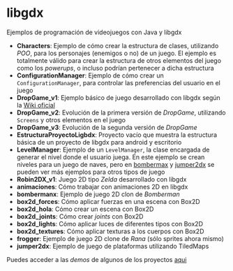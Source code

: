libgdx
======

Ejemplos de programación de videojuegos con Java y libgdx

- **Characters**: Ejemplo de cómo crear la estructura de clases, utilizando _POO_, para los personajes (enemigos o no) de un juego. El ejemplo es totalmente válido para crear la estructura de otros elementos del juego como los _powerups_, o incluso podrían pertenecer a dicha estructura
- **ConfigurationManager**: Ejemplo de cómo crear un `ConfigurationManager`, para controlar las preferencias del usuario en el juego
- **DropGame_v1**: Ejemplo básico de juego desarrollado con libgdx según la [Wiki oficial](https://github.com/libgdx/libgdx/wiki)
- **DropGame_v2**: Evolución de la primera versión de _DropGame_, utilizando `Screens` y otros elementos en el juego
- **DropGame_v3**: Evolución de la segunda versión de _DropGame_
- **EstructuraProyectoLigbdx**: Proyecto vacío que muestra la estructura básica de un proyecto de libgdx para android y escritorio
- **LevelManager**: Ejemplo de un `LevelManager`, la clase encargada de generar el nivel donde el usuario juega. En este ejemplo se crean niveles para un juego de naves, pero en [bombermax](https://github.com/sfaci/libgdx/tree/master/bombermanx) y [jumper2dx](https://github.com/sfaci/libgdx/tree/master/jumper2dx) se pueden ver más ejemplos para otros tipos de juego
- **Robin2DX_v1**: Juego 2D tipo _Zelda_ desarrollado con libgdx
- **animaciones**: Cómo trabajar con animaciones 2D en libgdx
- **bombermanx**: Ejemplo de juego 2D clon de _Bomberman_
- **box2d_forces**: Cómo aplicar fuerzas en una escena con Box2D
- **box2d_hola**: Cómo crear un escena con Box2D
- **box2d_joints**: Cómo crear _joints_ con Box2D
- **box2d_lights**: Cómo aplicar luces de diferentes tipos con Box2D
- **box2d_textures**: Cómo aplicar texturas a los cuerpos con Box2D
- **frogger**: Ejemplo de juego 2D clone de _Rana_ (sólo sprites ahora mismo)
- **jumper2dx**: Ejemplo de juego de plataformas utilizando TiledMaps

Puedes acceder a las _demos_ de algunos de los proyectos [aqui](https://github.com/sfaci/libgdx/releases)
